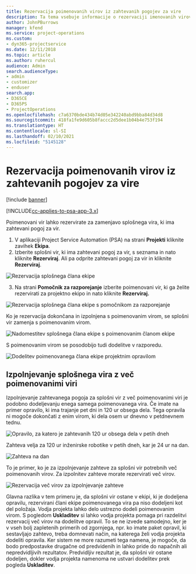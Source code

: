 ```yaml
---
title: Rezervacija poimenovanih virov iz zahtevanih pogojev za vire
description: Ta tema vsebuje informacije o rezervaciji imenovanih virov za zahtevo za splošni vir.
author: JohnPBurrows
manager: kfend
ms.service: project-operations
ms.custom:
- dyn365-projectservice
ms.date: 12/11/2018
ms.topic: article
ms.author: ruhercul
audience: Admin
search.audienceType:
- admin
- customizer
- enduser
search.app:
- D365CE
- D365PS
- ProjectOperations
ms.openlocfilehash: c7a6370bde434b74d05e342240abd9bba84d34d8
ms.sourcegitcommit: 418fa1fe9d605b8faccc2d5dee1b04b4e753f194
ms.translationtype: HT
ms.contentlocale: sl-SI
ms.lasthandoff: 02/10/2021
ms.locfileid: "5145128"
---
```

# <a name="book-named-resources-from-resource-requirements"></a>Rezervacija poimenovanih virov iz zahtevanih pogojev za vire

[!include [banner](../includes/psa-now-project-operations.md)]

[!INCLUDE[cc-applies-to-psa-app-3.x](../includes/cc-applies-to-psa-app-3x.md)]

Poimenovani vir lahko rezervirate za zamenjavo splošnega vira, ki ima zahtevani pogoj za vir.

1. V aplikaciji Project Service Automation (PSA) na strani **Projekti** kliknite zavihek **Ekipa**.
2. Izberite splošni vir, ki ima zahtevani pogoj za vir, s seznama in nato kliknite **Rezerviraj**. Ali pa odprite zahtevani pogoj za vir in kliknite **Rezerviraj**.


![Rezervacija splošnega člana ekipe](media/RM-how-to-14.png)


3. Na strani **Pomočnik za razporejanje** izberite poimenovani vir, ki ga želite rezervirati za projektno ekipo in nato kliknite **Rezerviraj.**

![Rezervacija splošnega člana ekipe s pomočnikom za razporejanje](media/RM-how-to-15.png)

Ko je rezervacija dokončana in izpolnjena s poimenovanim virom, se splošni vir zamenja s poimenovanim virom.

![Nadomestitev splošnega člana ekipe s poimenovanim članom ekipe](media/RM-how-to-16.png)

S poimenovanim virom se posodobijo tudi dodelitve v razporedu.

![Dodelitev poimenovanega člana ekipe projektnim opravilom](media/RM-how-to-17.png)

## <a name="fulfill-a-generic-resource-with-multiple-named-resources"></a>Izpolnjevanje splošnega vira z več poimenovanimi viri
Izpolnjevanje zahtevanega pogoja za splošni vir z več poimenovanimi viri je podobno dodeljevanju enega samega poimenovanega vira. Če imate na primer opravilo, ki ima trajanje pet dni in 120 ur obsega dela. Tega opravila ni mogoče dokončati z enim virom, ki dela osem ur dnevno v petdnevnem tednu. 

![Opravilo, za katero je zahtevanih 120 ur obsega dela v petih dneh](media/RM-how-to-21.png)

Zahteva velja za 120 ur inženirske robotike v petih dneh, kar je 24 ur na dan.

![Zahteva na dan](media/RM-how-to-22.png)

To je primer, ko je za izpolnjevanje zahteve za splošni vir potrebnih več poimenovanih virov. Za izpolnitev zahteve morate rezervirati več virov.

![Rezervacija več virov za izpolnjevanje zahteve](media/RM-how-to-23.png)

Glavna razlika v tem primeru je, da splošni vir ostane v ekipi, ki je dodeljena opravilu, rezervirani člani ekipe poimenovanega vira pa niso dodeljeni kot del položaja. Vodja projekta lahko delo ustrezno dodeli poimenovanim virom. S pogledom **Uskladitev** si lahko vodja projekta pomaga pri razdelitvi rezervacij več virov na dodelitve opravil. To se ne izvede samodejno, ker je v vseh bolj zapletenih primerih od zgornjega, npr. ko imate paket opravil, ki sestavljajo zahtevo, treba domnevati način, na katerega želi vodja projekta dodeliti opravila. Ker sistem ne more razumeti tega namena, je mogoče, da bodo predpostavke drugačne od predvidenih in lahko pride do napačnih ali nepredvidljivih rezultatov. Predvidljiv rezultat je, da splošni vir ostane dodeljen, dokler vodja projekta namenoma ne ustvari dodelitev prek pogleda **Uskladitev**.


